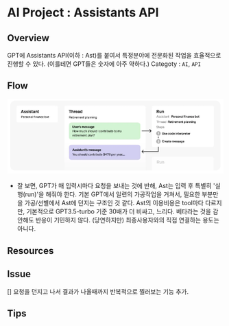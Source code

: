 # AI Project : Assistants API

## Overview
GPT에 Assistants API(이하 : Ast)를 붙여서 특정분야에 전문화된 작업을 효율적으로 진행할 수 있다.
(이를테면 GPT들은 숫자에 아주 약하다.)
Categoty : `AI`, `API`


## Flow
![Assistants API flow](ast_flow.png)
- 잘 보면, GPT가 매 입력시마다 요청을 보내는 것에 반해, Ast는 입력 후 특별히 '실행(run)'을 해줘야 한다. 
기본 GPT에서 일련의 가공작업을 거쳐서, 필요한 부분만을 가공/선별에서 Ast에 던지는 구조인 것 같다. 
Ast의 이용비용은 tool마다 다르지만, 기본적으로 GPT3.5-turbo 기준 30배가 더 비싸고, 느리다.
베타라는 것을 감안해도 반응이 기민하지 않다. (당연하지만) 최종사용자와의 직접 연결하는 용도는 아니다.

## Resources


## Issue
[] 요청을 던지고 나서 결과가 나올때까지 반복적으로 찔러보는 기능 추가.


## Tips

